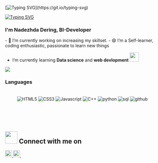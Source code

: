 
<!--👋-->  <!--img src="https://github.com/TheDudeThatCode/TheDudeThatCode/blob/master/Assets/Hi.gif" width="25px" height="25px"-->
[![Typing SVG](https://readme-typing-svg.demolab.com?font=Verdana&size=34&pause=1000&color=31CBD4&width=435&lines=Hello%2c+folks+!)](https://git.io/typing-svg)

   
[![Typing SVG](https://readme-typing-svg.demolab.com?font=Verdana&size=19&pause=1000&color=D0D1D4&width=435&lines=Welcome+to+my+GitHub+profile)](https://git.io/typing-svg)

<h3 >I'm Nadezhda Dering, BI-Developer</h3>
- 🔭 I’m currently working on increasing my skillset.
- 😄 I’m a Self-learner, coding enthusiastic, passionate to learn new things 

-  I’m currently learning **Data science** and **web devlopment** <img width="30" src="https://cdn-icons-png.flaticon.com/128/7991/7991055.png" >

<img src="./rainbow-superthin.gif">


<h3 align="left">Languages</h3>
<p align="center" style="padding: 20px">
    <img src="https://img.shields.io/badge/html5-%23E34F26.svg?style=for-the-badge&logo=html5&logoColor=white" alt="HTML5">
    <img src="https://img.shields.io/badge/css3-%231572B6.svg?style=for-the-badge&logo=css3&logoColor=white" alt="CSS3">
    <img src="https://img.shields.io/badge/javascript-%23323330.svg?style=for-the-badge&logo=javascript" alt="Javascript">
    <img src="https://img.shields.io/badge/c++-%2300599C.svg?style=for-the-badge&logo=c%2B%2B&logoColor=white" alt="C++">
   <img src="https://img.shields.io/badge/Python-FFD43B?style=for-the-badge&logo=python&logoColor=blue" alt="python">
   <img src="https://img.shields.io/badge/MySQL-005C84?style=for-the-badge&logo=mysql&logoColor=white" alt="sql">
    <img src="https://img.shields.io/badge/github-%23121011.svg?style=for-the-badge&logo=github&logoColor=white" alt="github">
   
</p>
<p align="center"> 
   <br><br>
   
 
   <!--Connect -->
<h2><img width="40" src="https://cdn-icons-png.flaticon.com/128/3437/3437297.png" > Connect with me on  </h2>
<a href="mailto:info@ndering.ru">
    <img alt="link to send me an email" src="https://img.shields.io/static/v1?label&message=info@ndering.ru&color=whitesmoke&astyle=for-the-badge&logo=gmail" height="22px" data-canonical-src="https://img.shields.io/static/v1?label&message=info@ndering.ru&color=whitesmoke&astyle=for-the-badge&logo=gmail" style="max-width: 100%;">
</a>
<a href="https://t.me/ndering">
  <img alt="Goto Telegram" src="https://img.shields.io/static/v1?label&message=@ndering&color=0A66C2&style=for-the-badge&logo=telegram" height="22px" data-canonical-src="https://img.shields.io/static/v1?label&message=@ndering&color=0A66C2&style=for-the-badge&logo=telegram" style="max-width: 100%;">
</a> 
<!--<a href="https://linkedin.com/in/">
    <img alt="link to my LinkedIn" src="https://img.shields.io/static/v1?label&message=/in/carol42&color=0A66C2&style=for-the-badge&logo=linkedin" height="22px" data-canonical-src="https://img.shields.io/static/v1?label&message=/in/carol42&color=0A66C2&style=for-the-badge&logo=linkedin" style="max-width: 100%;">
</a>-->
<br>

